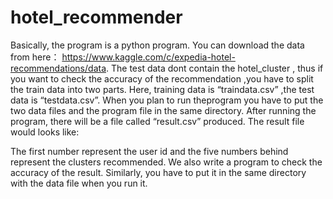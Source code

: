 # hotel_recommender



Basically, the program is a python program. You can download the data from here：
https://www.kaggle.com/c/expedia-hotel-recommendations/data. 
The test data dont contain the hotel_cluster , thus if you want to check the accuracy of the recommendation 
,you have to split the train data into two parts. Here, training data is “traindata.csv” 
,the test data is “testdata.csv”. When you plan to run theprogram you have to put the two data files 
and the program file in the same directory. After running the program, there will be a file called “result.csv” produced. 
The result file would looks like:

The first number represent the user id and the five numbers behind represent the clusters recommended. 
We also write a program to check the accuracy of the result. Similarly, 
you have to put it in the same directory with the data file when you run it.
